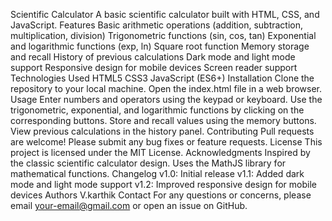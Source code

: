 Scientific Calculator
A basic scientific calculator built with HTML, CSS, and JavaScript.
Features
Basic arithmetic operations (addition, subtraction, multiplication, division)
Trigonometric functions (sin, cos, tan)
Exponential and logarithmic functions (exp, ln)
Square root function
Memory storage and recall
History of previous calculations
Dark mode and light mode support
Responsive design for mobile devices
Screen reader support
Technologies Used
HTML5
CSS3
JavaScript (ES6+)
Installation
Clone the repository to your local machine.
Open the index.html file in a web browser.
Usage
Enter numbers and operators using the keypad or keyboard.
Use the trigonometric, exponential, and logarithmic functions by clicking on the corresponding buttons.
Store and recall values using the memory buttons.
View previous calculations in the history panel.
Contributing
Pull requests are welcome! Please submit any bug fixes or feature requests.
License
This project is licensed under the MIT License.
Acknowledgments
Inspired by the classic scientific calculator design.
Uses the MathJS library for mathematical functions.
Changelog
v1.0: Initial release
v1.1: Added dark mode and light mode support
v1.2: Improved responsive design for mobile devices
Authors
V.karthik 
Contact
For any questions or concerns, please email your-email@gmail.com or open an issue on GitHub.

